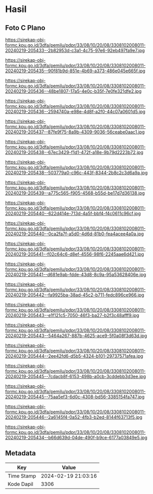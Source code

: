 # Hasil

## Foto C Plano

https://sirekap-obj-formc.kpu.go.id/3dfa/pemilu/pdpr/33/08/10/20/08/3308102008011-20240219-205433--2b82953d-c3a1-4c75-97e6-92eb497fa9e7.jpg

https://sirekap-obj-formc.kpu.go.id/3dfa/pemilu/pdpr/33/08/10/20/08/3308102008011-20240219-205435--90f81b9d-851e-4b69-a373-486e045e665f.jpg

https://sirekap-obj-formc.kpu.go.id/3dfa/pemilu/pdpr/33/08/10/20/08/3308102008011-20240219-205436--48be1807-17a5-4e0c-b35f-7e0fe321dfe2.jpg

https://sirekap-obj-formc.kpu.go.id/3dfa/pemilu/pdpr/33/08/10/20/08/3308102008011-20240219-205436--2594740a-e98e-4d8f-a2f0-44c07a0601d5.jpg

https://sirekap-obj-formc.kpu.go.id/3dfa/pemilu/pdpr/33/08/10/20/08/3308102008011-20240219-205437--87fe9f75-8a9b-4309-9036-56ceabe0aac1.jpg

https://sirekap-obj-formc.kpu.go.id/3dfa/pemilu/pdpr/33/08/10/20/08/3308102008011-20240219-205438--67ec3429-f1d1-472f-a18e-9b79d2223b72.jpg

https://sirekap-obj-formc.kpu.go.id/3dfa/pemilu/pdpr/33/08/10/20/08/3308102008011-20240219-205438--503779a0-c96c-443f-8344-2b8c2c3d6a9a.jpg

https://sirekap-obj-formc.kpu.go.id/3dfa/pemilu/pdpr/33/08/10/20/08/3308102008011-20240219-205439--a775c565-f905-4568-b55d-be17d7d36138.jpg

https://sirekap-obj-formc.kpu.go.id/3dfa/pemilu/pdpr/33/08/10/20/08/3308102008011-20240219-205440--622d414e-713d-4a5f-bbf4-f4c0611c96cf.jpg

https://sirekap-obj-formc.kpu.go.id/3dfa/pemilu/pdpr/33/08/10/20/08/3308102008011-20240219-205440--0ca2fa7f-a5d0-4d6d-81b0-fea4acee4a0a.jpg

https://sirekap-obj-formc.kpu.go.id/3dfa/pemilu/pdpr/33/08/10/20/08/3308102008011-20240219-205441--f02c64c6-d8ef-4556-98f6-2245aae6d421.jpg

https://sirekap-obj-formc.kpu.go.id/3dfa/pemilu/pdpr/33/08/10/20/08/3308102008011-20240219-205441--d681e9ab-fdde-43d8-8c9a-95a53628406e.jpg

https://sirekap-obj-formc.kpu.go.id/3dfa/pemilu/pdpr/33/08/10/20/08/3308102008011-20240219-205442--fa9925ba-38ad-45c2-b711-fedc896ce966.jpg

https://sirekap-obj-formc.kpu.go.id/3dfa/pemilu/pdpr/33/08/10/20/08/3308102008011-20240219-205443--e1f121c5-7050-46f3-ba27-b2f3c48afff9.jpg

https://sirekap-obj-formc.kpu.go.id/3dfa/pemilu/pdpr/33/08/10/20/08/3308102008011-20240219-205443--5464a267-887b-4625-ace9-5f0a08f3d63d.jpg

https://sirekap-obj-formc.kpu.go.id/3dfa/pemilu/pdpr/33/08/10/20/08/3308102008011-20240219-205444--2ee42fd6-d5b5-4324-b101-29737571afea.jpg

https://sirekap-obj-formc.kpu.go.id/3dfa/pemilu/pdpr/33/08/10/20/08/3308102008011-20240219-205445--7cdacb8f-6153-498b-a0cb-3cddebb3d3ee.jpg

https://sirekap-obj-formc.kpu.go.id/3dfa/pemilu/pdpr/33/08/10/20/08/3308102008011-20240219-205445--75aa5ef3-6d0c-4308-bd56-3385154fa747.jpg

https://sirekap-obj-formc.kpu.go.id/3dfa/pemilu/pdpr/33/08/10/20/08/3308102008011-20240219-205446--2a6145f4-0a52-4fb3-b2ed-8144f63713f5.jpg

https://sirekap-obj-formc.kpu.go.id/3dfa/pemilu/pdpr/33/08/10/20/08/3308102008011-20240219-205434--b66d639d-04de-490f-b9ce-6177a03849e5.jpg


## Metadata

| Key        | Value               |
| ---------- | ------------------- |
| Time Stamp | 2024-02-19 21:03:16 |
| Kode Dapil | 3306                |



